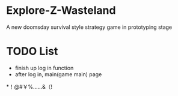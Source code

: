 # Explore-Z-Wasteland
A new doomsday survival style strategy game in prototyping stage

# TODO List
* finish up log in function
* after log in, main(game main) page

*！@#￥%……&（!